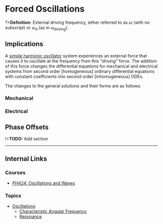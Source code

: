 # Forced Oscillations

?>**Definition**: External driving frequency, either referred to as $\omega$ (with no subscript) or $\omega_{d}$ (as in $\omega_{\text{driving}}$).

## Implications
A [simple harmonic oscillator](/physics/Oscillations.md) system experiences an external force that causes it to oscillate at the  frequency from this *"driving"* force. The addition of this force changes the differential equations for mechanical and electrical systems from second order [homogeneous] ordinary differential equations with constant coefficients into second
order [inhomogeneous] ODEs.

The changes to the general solutions and their forms are as follows:

### Mechanical

### Electrical

## Phase Offsets

!>**TODO:** Add section

---

## Internal Links
### Courses

- [PH424: Oscillations and Waves](/courses/PH424.md)

### Topics

- [Oscillations](/physics/Oscillations.md)
  - [Characteristic Angular Frequency](/physics/AngularFrequency#Characteristic-Angular-Frequency.md)
  - [Resonance](/physics/Resonance.md)

